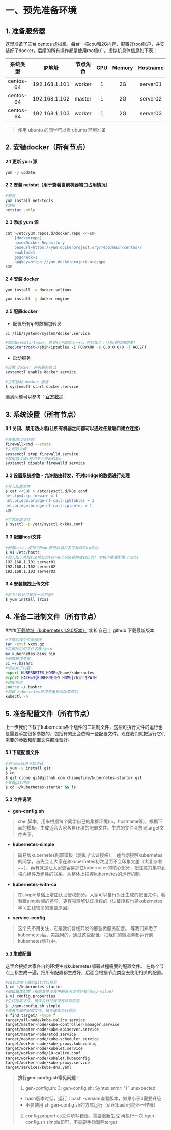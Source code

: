 # 一、预先准备环境
## 1. 准备服务器
这里准备了三台 centos 虚拟机，每台一核cpu和2G内存，配置好root账户，并安装好了docker，后续的所有操作都是使用root账户。虚拟机具体信息如下表：

| 系统类型 | IP地址 | 节点角色 | CPU | Memory | Hostname |
| :------: | :--------: | :-------: | :-----: | :---------: | :-----: |
| centos-64 | 192.168.1.101 | worker |   1    | 2G | server01 |
| centos-64 | 192.168.1.102 | master |   1    | 2G | server02 |
| centos-64 | 192.168.1.103 | worker |   1    | 2G | server03 |

> 使用 ubuntu 的同学可以看 ubuntu 环境准备

## 2. 安装docker（所有节点）

#### 2.1 更新 yum 源
```bash
yum -y update
```
#### 2.2 安装 netstat（用于查看当前机器端口占用情况）
```bash
#安装
yum install net-tools
#使用
netstat -ntlp
```
#### 2.3 添加 yum 源
```bash
cat >/etc/yum.repos.d/docker.repo <<-EOF            
    [dockerrepo]
	name=Docker Repository
	baseurl=https://yum.dockerproject.org/repo/main/centos/7
	enabled=1
	gpgcheck=1
	gpgkey=https://yum.dockerproject.org/gpg
EOF
```
#### 2.4 安装 docker
```bash
yum install -y docker-selinux
```
```bash
yum install -y docker-engine
```
#### 2.5 配置docker

- 配置所有ip的数据包转发
```bash
vi /lib/systemd/system/docker.service
   
#找到ExecStart=xxx，在这行下面加入一行，内容如下：(k8s的网络需要)
ExecStartPost=/sbin/iptables -I FORWARD -s 0.0.0.0/0 -j ACCEPT
```
- 启动服务
```bash
#设置 docker 开机服务启动
systemctl enable docker.service 
 
#立即启动 docker 服务
$ systemctl start docker.service
```
  

遇到问题可以参考：[官方教程][1]

## 3. 系统设置（所有节点）
#### 3.1 关闭、禁用防火墙(让所有机器之间都可以通过任意端口建立连接)
```bash
#查看防火墙状态
firewall-cmd --state
#关闭防火墙
systemctl stop firewalld.service
#禁用防火墙<开机不会自动启动>
systemctl disable firewalld.service
```
#### 3.2 设置系统参数 - 允许路由转发，不对bridge的数据进行处理
```bash
#写入配置文件
$ cat <<EOF > /etc/sysctl.d/k8s.conf
net.ipv4.ip_forward = 1
net.bridge.bridge-nf-call-ip6tables = 1
net.bridge.bridge-nf-call-iptables = 1
EOF
 
#生效配置文件
$ sysctl -p /etc/sysctl.d/k8s.conf
```

#### 3.3 配置host文件
```bash
#配置host，使每个Node都可以通过名字解析到ip地址
$ vi /etc/hosts
#加入如下片段(ip地址和servername替换成自己的) 本机不需要配置 hosts
192.168.1.101 server01
192.168.1.102 server02
192.168.1.103 server03
```

#### 3.4 安装拖拽上传文件
```bash
#命令(最好只安装一台机器)
$ yum install lrzsz
```

## 4. 准备二进制文件（所有节点）
####[下载地址（kubernetes 1.9.0版本）][2] 或者 自己上 github 下载最新版本
```bash
#下载后找个目录解压
tar -zxvf xxxx.gz
#将解压后的文件名改为bin
mv kubernetes-bins bin
#配置环境变量
vi ~/.bashrc
#添加如下内容
export KUBERNETES_HOME=/home/kubernetes
export PATH=${KUBERNETES_HOME}/bin:$PATH
#确定修改
source ~/.bashrc
#测试 kubernetes环境变量是否配置成功
kubectl -h
```

## 5. 准备配置文件（所有节点）
上一步我们下载了kubernetes各个组件的二进制文件，这些可执行文件的运行也是需要添加很多参数的，包括有的还会依赖一些配置文件。现在我们就把运行它们需要的参数和配置文件都准备好。
#### 5.1 下载配置文件
```bash
#到home目录下载项目
$ yum -y install git
$ cd
$ git clone git@github.com:chiangfire/kubernetes-starter.git
#看看git内容
$ cd ~/kubernetes-starter && ls
```
#### 5.2 文件说明
- **gen-config.sh**
> shell脚本，用来根据每个同学自己的集群环境(ip，hostname等)，根据下面的模板，生成适合大家各自环境的配置文件。生成的文件会放到target文件夹下。

- **kubernetes-simple**
> 简易版kubernetes配置模板（剥离了认证授权）。
> 适合刚接触kubernetes的同学，首先会让大家在和kubernetes初次见面不会印象太差（太复杂啦~~），再有就是让大家更容易抓住kubernetes的核心部分，把注意力集中到核心组件及组件的联系，从整体上把握kubernetes的运行机制。

- **kubernetes-with-ca**
> 在simple基础上增加认证授权部分。大家可以自行对比生成的配置文件，看看跟simple版的差异，更容易理解认证授权的（认证授权也是kubernetes学习曲线较高的重要原因）

- **service-config**
>这个先不用关注，它是我们曾经开发的那些微服务配置。
> 等我们熟悉了kubernetes后，实践用的，通过这些配置，把我们的微服务都运行到kubernetes集群中。

#### 5.3 生成配置
这里会根据大家各自的环境生成kubernetes部署过程需要的配置文件。
在每个节点上都生成一遍，把所有配置都生成好，后面会根据节点类型去使用相关的配置。
```bash
#cd到之前下载的git代码目录
$ cd ~/kubernetes-starter
#编辑属性配置（根据文件注释中的说明填写好每个key-value）
$ vi config.properties
#生成配置文件，确保执行过程没有异常信息
$ ./gen-config.sh simple
#查看生成的配置文件，确保脚本执行成功
$ find target/ -type f
target/all-node/kube-calico.service
target/master-node/kube-controller-manager.service
target/master-node/kube-apiserver.service
target/master-node/etcd.service
target/master-node/kube-scheduler.service
target/worker-node/kube-proxy.kubeconfig
target/worker-node/kubelet.service
target/worker-node/10-calico.conf
target/worker-node/kubelet.kubeconfig
target/worker-node/kube-proxy.service
target/services/kube-dns.yaml
```
> **执行gen-config.sh常见问题：**
> 1. gen-config.sh: 3: gen-config.sh: Syntax error: "(" unexpected
> - bash版本过低，运行：bash -version查看版本，如果小于4需要升级
> - 不要使用 sh gen-config.sh的方式运行（sh和bash可能不一样哦）
> 2. config.properties文件填写错误，需要重新生成
> 再执行一次./gen-config.sh simple即可，不需要手动删除target

[1]: https://docs.docker.com/install/linux/docker-ce/centos/
[2]: https://pan.baidu.com/s/1bMnqWY
